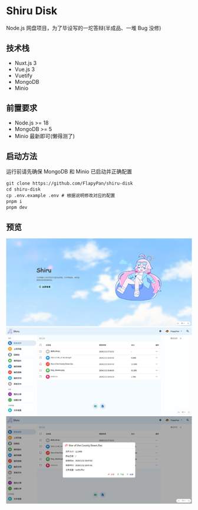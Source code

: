 # Shiru Disk

Node.js 网盘项目，为了毕设写的一坨答辩(半成品、一堆 Bug 没修)

## 技术栈

- Nuxt.js 3
- Vue.js 3
- Vuetify
- MongoDB
- Minio

## 前置要求

- Node.js >= 18
- MongoDB >= 5
- Minio 最新即可(懒得测了)

## 启动方法

运行前请先确保 MongoDB 和 Minio 已启动并正确配置

```shell
git clone https://github.com/FlapyPan/shiru-disk
cd shiru-disk
cp .env.example .env # 根据说明修改对应的配置
pnpm i
pnpm dev
```

## 预览

![](docs/example-1.jpg)
![](docs/example-2.jpg)
![](docs/example-3.jpg)
